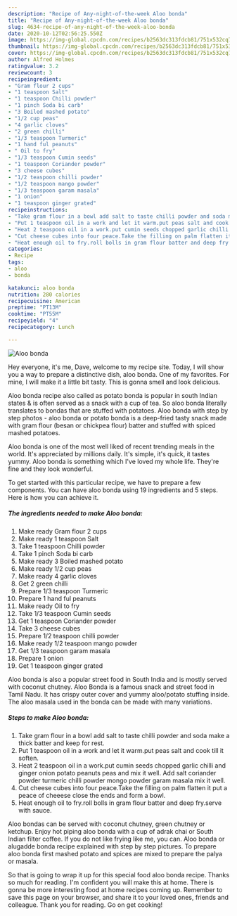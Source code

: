 ```yaml
---
description: "Recipe of Any-night-of-the-week Aloo bonda"
title: "Recipe of Any-night-of-the-week Aloo bonda"
slug: 4634-recipe-of-any-night-of-the-week-aloo-bonda
date: 2020-10-12T02:56:25.550Z
image: https://img-global.cpcdn.com/recipes/b2563dc313fdcb81/751x532cq70/aloo-bonda-recipe-main-photo.jpg
thumbnail: https://img-global.cpcdn.com/recipes/b2563dc313fdcb81/751x532cq70/aloo-bonda-recipe-main-photo.jpg
cover: https://img-global.cpcdn.com/recipes/b2563dc313fdcb81/751x532cq70/aloo-bonda-recipe-main-photo.jpg
author: Alfred Holmes
ratingvalue: 3.2
reviewcount: 3
recipeingredient:
- "Gram flour 2 cups"
- "1 teaspoon Salt"
- "1 teaspoon Chilli powder"
- "1 pinch Soda bi carb"
- "3 Boiled mashed potato"
- "1/2 cup peas"
- "4 garlic cloves"
- "2 green chilli"
- "1/3 teaspoon Turmeric"
- "1 hand ful peanuts"
- " Oil to fry"
- "1/3 teaspoon Cumin seeds"
- "1 teaspoon Coriander powder"
- "3 cheese cubes"
- "1/2 teaspoon chilli powder"
- "1/2 teaspoon mango powder"
- "1/3 teaspoon garam masala"
- "1 onion"
- "1 teaspoon ginger grated"
recipeinstructions:
- "Take gram flour in a bowl add salt to taste chilli powder and soda make a thick batter and keep for rest."
- "Put 1 teaspoon oil in a work and let it warm.put peas salt and cook till it soften."
- "Heat 2 teaspoon oil in a work.put cumin seeds chopped garlic chilli and ginger onion potato peanuts peas and mix it well. Add salt coriander powder turmeric chilli powder mongo powder garam masala mix it well."
- "Cut cheese cubes into four peace.Take the filling on palm flatten it put a peace of cheeese close the ends and form a bowl."
- "Heat enough oil to fry.roll bolls in gram flour batter and deep fry.serve with sauce."
categories:
- Recipe
tags:
- aloo
- bonda

katakunci: aloo bonda 
nutrition: 280 calories
recipecuisine: American
preptime: "PT13M"
cooktime: "PT55M"
recipeyield: "4"
recipecategory: Lunch

---
```



![Aloo bonda](https://img-global.cpcdn.com/recipes/b2563dc313fdcb81/751x532cq70/aloo-bonda-recipe-main-photo.jpg)

Hey everyone, it's me, Dave, welcome to my recipe site. Today, I will show you a way to prepare a distinctive dish, aloo bonda. One of my favorites. For mine, I will make it a little bit tasty. This is gonna smell and look delicious.

Aloo bonda recipe also called as potato bonda is popular in south Indian states &amp; is often served as a snack with a cup of tea. So aloo bonda literally translates to bondas that are stuffed with potatoes. Aloo bonda with step by step photos - aloo bonda or potato bonda is a deep-fried tasty snack made with gram flour (besan or chickpea flour) batter and stuffed with spiced mashed potatoes.

Aloo bonda is one of the most well liked of recent trending meals in the world. It's appreciated by millions daily. It's simple, it's quick, it tastes yummy. Aloo bonda is something which I've loved my whole life. They're fine and they look wonderful.


To get started with this particular recipe, we have to prepare a few components. You can have aloo bonda using 19 ingredients and 5 steps. Here is how you can achieve it.

<!--inarticleads1-->

##### The ingredients needed to make Aloo bonda:

1. Make ready Gram flour 2 cups
1. Make ready 1 teaspoon Salt
1. Take 1 teaspoon Chilli powder
1. Take 1 pinch Soda bi carb
1. Make ready 3 Boiled mashed potato
1. Make ready 1/2 cup peas
1. Make ready 4 garlic cloves
1. Get 2 green chilli
1. Prepare 1/3 teaspoon Turmeric
1. Prepare 1 hand ful peanuts
1. Make ready  Oil to fry
1. Take 1/3 teaspoon Cumin seeds
1. Get 1 teaspoon Coriander powder
1. Take 3 cheese cubes
1. Prepare 1/2 teaspoon chilli powder
1. Make ready 1/2 teaspoon mango powder
1. Get 1/3 teaspoon garam masala
1. Prepare 1 onion
1. Get 1 teaspoon ginger grated


Aloo bonda is also a popular street food in South India and is mostly served with coconut chutney. Aloo Bonda is a famous snack and street food in Tamil Nadu. It has crispy outer cover and yummy aloo/potato stuffing inside. The aloo masala used in the bonda can be made with many variations. 

<!--inarticleads2-->

##### Steps to make Aloo bonda:

1. Take gram flour in a bowl add salt to taste chilli powder and soda make a thick batter and keep for rest.
1. Put 1 teaspoon oil in a work and let it warm.put peas salt and cook till it soften.
1. Heat 2 teaspoon oil in a work.put cumin seeds chopped garlic chilli and ginger onion potato peanuts peas and mix it well. Add salt coriander powder turmeric chilli powder mongo powder garam masala mix it well.
1. Cut cheese cubes into four peace.Take the filling on palm flatten it put a peace of cheeese close the ends and form a bowl.
1. Heat enough oil to fry.roll bolls in gram flour batter and deep fry.serve with sauce.


Aloo bondas can be served with coconut chutney, green chutney or ketchup. Enjoy hot piping aloo bonda with a cup of adrak chai or South Indian filter coffee. If you do not like frying like me, you can. Aloo bonda or alugadde bonda recipe explained with step by step pictures. To prepare aloo bonda first mashed potato and spices are mixed to prepare the palya or masala. 

So that is going to wrap it up for this special food aloo bonda recipe. Thanks so much for reading. I'm confident you will make this at home. There is gonna be more interesting food at home recipes coming up. Remember to save this page on your browser, and share it to your loved ones, friends and colleague. Thank you for reading. Go on get cooking!

